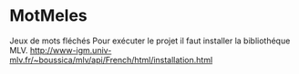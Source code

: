 # MotMeles
Jeux de mots fléchés
Pour exécuter le projet il faut installer la bibliothéque MLV. http://www-igm.univ-mlv.fr/~boussica/mlv/api/French/html/installation.html
